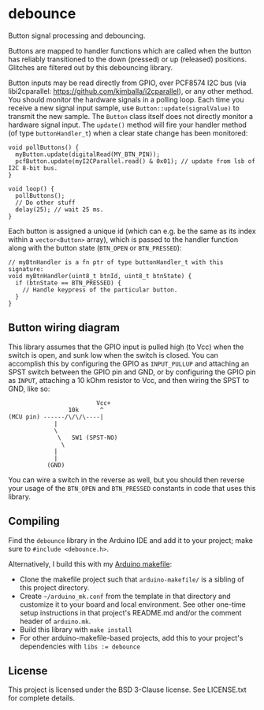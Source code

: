 
debounce
========

Button signal processing and debouncing.

Buttons are mapped to handler functions which are called when the button has reliably
transitioned to the down (pressed) or up (released) positions. Glitches are filtered out
by this debouncing library.

Button inputs may be read directly from GPIO, over PCF8574 I2C bus (via libi2cparallel:
https://github.com/kimballa/i2cparallel), or any other method. You should monitor the
hardware signals in a polling loop. Each time you receive a new signal input sample, use
`Button::update(signalValue)` to transmit the new sample.  The `Button` class itself does
not directly monitor a hardware signal input. The `update()` method will fire your handler
method (of type `buttonHandler_t`) when a clear state change has been monitored:

```
void pollButtons() {
  myButton.update(digitalRead(MY_BTN_PIN));
  pcfButton.update(myI2CParallel.read() & 0x01); // update from lsb of I2C 8-bit bus.
}

void loop() {
  pollButtons();
  // Do other stuff
  delay(25); // wait 25 ms.
}
```

Each button is assigned a unique id (which can e.g. be the same as its index within a
`vector<Button>` array), which is passed to the handler function along with the button
state (`BTN_OPEN` or `BTN_PRESSED`):

```
// myBtnHandler is a fn ptr of type buttonHandler_t with this signature:
void myBtnHandler(uint8_t btnId, uint8_t btnState) {
  if (btnState == BTN_PRESSED) {
    // Handle keypress of the particular button.
  }
}
```

Button wiring diagram
---------------------

This library assumes that the GPIO input is pulled high (to Vcc) when the switch is open,
and sunk low when the switch is closed. You can accomplish this by configuring the
GPIO as `INPUT_PULLUP` and attaching an SPST switch between the GPIO pin and GND, or
by configuring the GPIO pin as `INPUT`, attaching a 10 kOhm resistor to Vcc, and then
wiring the SPST to GND, like so:

```
                         Vcc+
                 10k      ^
(MCU pin) ------/\/\/\----|
             |
             \
              \   SW1 (SPST-NO)
               \
             |
             |
           (GND)
```

You can wire a switch in the reverse as well, but you should then reverse your
usage of the `BTN_OPEN` and `BTN_PRESSED` constants in code that uses this library.

Compiling
---------

Find the `debounce` library in the Arduino IDE and add it to your project; make sure to
`#include <debounce.h>`.

Alternatively, I build this with my [Arduino
makefile](https://github.com/kimballa/arduino-makefile):

* Clone the makefile project such that `arduino-makefile/` is a sibling of this project directory.
* Create `~/arduino_mk.conf` from the template in that directory and customize it to your board
  and local environment. See other one-time setup instructions in that project's README.md and/or
  the comment header of `arduino.mk`.
* Build this library with `make install`
* For other arduino-makefile-based projects, add this to your project's dependencies with
  `libs := debounce`

License
-------

This project is licensed under the BSD 3-Clause license. See LICENSE.txt for complete details.

